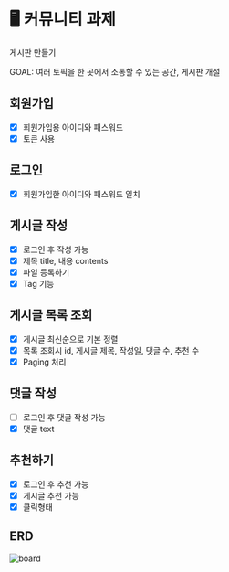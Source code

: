 # 🖥️ 커뮤니티 과제
게시판 만들기

GOAL: 여러 토픽을 한 곳에서 소통할 수 있는 공간, 게시판 개설

## 회원가입
- [x] 회원가입용 아이디와 패스워드
- [x] 토큰 사용

## 로그인
- [x] 회원가입한 아이디와 패스워드 일치

## 게시글 작성
- [x] 로그인 후 작성 가능
- [x] 제목 title, 내용 contents
- [x] 파일 등록하기
- [x] Tag 기능

## 게시글 목록 조회
- [x] 게시글 최신순으로 기본 정렬
- [x] 목록 조회시 id, 게시글 제목, 작성일, 댓글 수, 추천 수
- [x] Paging 처리

## 댓글 작성
- [ ] 로그인 후 댓글 작성 가능
- [x] 댓글 text

## 추천하기
- [x] 로그인 후 추천 가능
- [x] 게시글 추천 가능
- [x] 클릭형태

## ERD
![board](https://user-images.githubusercontent.com/122144501/235891554-46e2e2ea-7fe3-4c94-8a0a-939028c7caa7.jpg)


